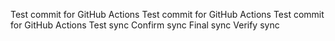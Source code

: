 Test commit for GitHub Actions
Test commit for GitHub Actions
Test commit for GitHub Actions
Test sync
Confirm sync
Final sync
Verify sync
